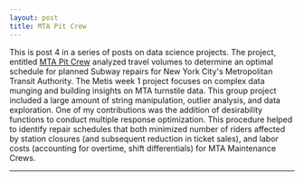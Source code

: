 ```yaml
---
layout: post
title: MTA Pit Crew
---
```


This is post 4 in a series of posts on data science projects. The project, entitled [MTA Pit Crew](https://github.com/Codr99/Portfolio/blob/master/Project_Benson/Metis_mta_pit_crew.pdf) analyzed travel volumes to determine an optimal schedule for planned Subway repairs for New York City's Metropolitan Transit Authority.  The Metis week 1 project focuses on complex data munging and building insights on MTA turnstile data. This group project included a large amount of string manipulation, outlier analysis, and data exploration. One of my contributions was the addition of desirability functions to conduct multiple response optimization.  This procedure helped to identify repair schedules that both minimized number of riders affected by station closures (and subsequent reduction in ticket sales), and labor costs (accounting for overtime, shift differentials) for MTA Maintenance Crews.

<hr>
